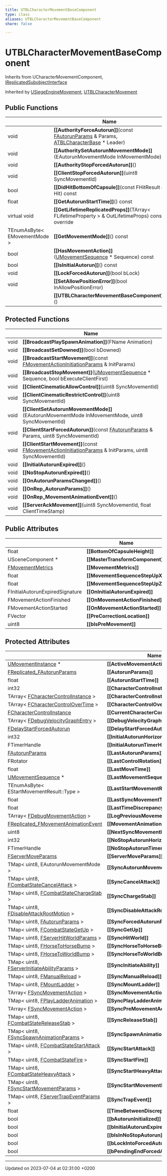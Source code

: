 ```yaml
---
title: UTBLCharacterMovementBaseComponent
type: class
aliases: UTBLCharacterMovementBaseComponent
share: false

---
```


# UTBLCharacterMovementBaseComponent





Inherits from UCharacterMovementComponent, [IReplicatedSubobjectInterface](/docs/SDK/Source/Classes/classIReplicatedSubobjectInterface.md)

Inherited by [USiegeEngineMovement](/docs/SDK/Source/Classes/classUSiegeEngineMovement.md), [UTBLCharacterMovement](/docs/SDK/Source/Classes/classUTBLCharacterMovement.md)

## Public Functions

|                | Name           |
| -------------- | -------------- |
| void | **[[AuthorityForceAutorun]]**(const [FAutorunParams](/docs/SDK/Source/Classes/structFAutorunParams.md) & Params, [ATBLCharacterBase](/docs/SDK/Source/Classes/classATBLCharacterBase.md) * Leader) |
| void | **[[AuthoritySetAutorunMovementMode]]**(EAutorunMovementMode InMovementMode) |
| void | **[[AuthorityStopForcedAutorun]]**() |
| void | **[[ClientStopForcedAutorun]]**(uint8 SyncMovementId) |
| bool | **[[DidHitBottomOfCapsule]]**(const FHitResult & Hit) const |
| float | **[[GetAutorunStartTime]]**() const |
| virtual void | **[[GetLifetimeReplicatedProps]]**(TArray< FLifetimeProperty > & OutLifetimeProps) const override |
| TEnumAsByte< EMovementMode > | **[[GetMovementMode]]**() const |
| bool | **[[HasMovementAction]]**([UMovementSequence](/docs/SDK/Source/Classes/classUMovementSequence.md) * Sequence) const |
| bool | **[[IsInitialAutorun]]**() const |
| void | **[[LockForcedAutorun]]**(bool bLock) |
| void | **[[SetAllowPositionError]]**(bool InAllowPositionError) |
| | **[[UTBLCharacterMovementBaseComponent]]**() |

## Protected Functions

|                | Name           |
| -------------- | -------------- |
| void | **[[BroadcastPlaySpawnAnimation]]**(FName Animation) |
| void | **[[BroadcastSetDowned]]**(bool bDowned) |
| void | **[[BroadcastStartMovement]]**(const [FMovementActionInitiationParams](/docs/SDK/Source/Classes/structFMovementActionInitiationParams.md) & InitParams) |
| void | **[[BroadcastStopMovement]]**([UMovementSequence](/docs/SDK/Source/Classes/classUMovementSequence.md) * Sequence, bool bExecuteClientFirst) |
| void | **[[ClientCinematicAllowControl]]**(uint8 SyncMovementId) |
| void | **[[ClientCinematicRestrictControl]]**(uint8 SyncMovementId) |
| void | **[[ClientSetAutorunMovementMode]]**(EAutorunMovementMode InMovementMode, uint8 SyncMovementId) |
| void | **[[ClientStartForcedAutorun]]**(const [FAutorunParams](/docs/SDK/Source/Classes/structFAutorunParams.md) & Params, uint8 SyncMovementId) |
| void | **[[ClientStartMovement]]**(const [FMovementActionInitiationParams](/docs/SDK/Source/Classes/structFMovementActionInitiationParams.md) & InitParams, uint8 SyncMovementId) |
| void | **[[InitialAutorunExpired]]**() |
| void | **[[NoStopAutorunExpired]]**() |
| void | **[[OnAutorunParamsChanged]]**() |
| void | **[[OnRep_AutorunParams]]**() |
| void | **[[OnRep_MovementAnimationEvent]]**() |
| void | **[[ServerAckMovement]]**(uint8 SyncMovementId, float ClientTimeStamp) |

## Public Attributes

|                | Name           |
| -------------- | -------------- |
| float | **[[BottomOfCapsuleHeight]]**  |
| USceneComponent * | **[[MasterTransformComponent]]**  |
| [FMovementMetrics](/docs/SDK/Source/Classes/structFMovementMetrics.md) | **[[MovementMetrics]]**  |
| float | **[[MovementSequenceStepUpX]]**  |
| float | **[[MovementSequenceStepUpZ]]**  |
| FInitialAutorunExpiredSignature | **[[OnInitialAutorunExpired]]**  |
| FMovementActionFinished | **[[OnMovementActionFinished]]**  |
| FMovementActionStarted | **[[OnMovementActionStarted]]**  |
| FVector | **[[PreCorrectionLocation]]**  |
| uint8 | **[[bIsPreMovement]]**  |

## Protected Attributes

|                | Name           |
| -------------- | -------------- |
| [UMovementInstance](/docs/SDK/Source/Classes/classUMovementInstance.md) * | **[[ActiveMovementAction]]**  |
| [FReplicated_FAutorunParams](/docs/SDK/Source/Classes/structFReplicated__FAutorunParams.md) | **[[AutorunParams]]**  |
| float | **[[AutorunStartTime]]**  |
| int32 | **[[CharacterControlInstanceId]]**  |
| TArray< [FCharacterControlInstance](/docs/SDK/Source/Classes/structFCharacterControlInstance.md) > | **[[CharacterControlInstances]]**  |
| TArray< [FCharacterControlOverTime](/docs/SDK/Source/Classes/structFCharacterControlOverTime.md) > | **[[CharacterControlOverTime]]**  |
| [FCharacterControlInstance](/docs/SDK/Source/Classes/structFCharacterControlInstance.md) | **[[CurrentCharacterControl]]**  |
| TArray< [FDebugVelocityGraphEntry](/docs/SDK/Source/Classes/structFDebugVelocityGraphEntry.md) > | **[[DebugVelocityGraph]]**  |
| [FDelayStartForcedAutorun](/docs/SDK/Source/Classes/structFDelayStartForcedAutorun.md) | **[[DelayStartForcedAutorun]]**  |
| int32 | **[[InitialAutorunHorizontalLock]]**  |
| FTimerHandle | **[[InitialAutorunTimerHandle]]**  |
| [FAutorunParams](/docs/SDK/Source/Classes/structFAutorunParams.md) | **[[LastAutorunParams]]**  |
| FRotator | **[[LastControlRotation]]**  |
| float | **[[LastMoveTime]]**  |
| [UMovementSequence](/docs/SDK/Source/Classes/classUMovementSequence.md) * | **[[LastMovementSequence]]**  |
| TEnumAsByte< EStartMovementResult::Type > | **[[LastStartMovementResult]]**  |
| float | **[[LastSyncMovementTime]]**  |
| float | **[[LastTimeDiscrepancyDetectedTime]]**  |
| TArray< [FDebugMovementAction](/docs/SDK/Source/Classes/structFDebugMovementAction.md) > | **[[LogPreviousMovements]]**  |
| [FReplicated_FMovementAnimationEvent](/docs/SDK/Source/Classes/structFReplicated__FMovementAnimationEvent.md) | **[[MovementAnimationEvent]]**  |
| uint8 | **[[NextSyncMovementId]]**  |
| int32 | **[[NoStopAutorunHorizontalLock]]**  |
| FTimerHandle | **[[NoStopAutorunTimerHandle]]**  |
| [FServerMoveParams](/docs/SDK/Source/Classes/structFServerMoveParams.md) | **[[ServerMoveParams]]**  |
| TMap< uint8, EAutorunMovementMode > | **[[SyncAutorunMovementMode]]**  |
| TMap< uint8, [FCombatStateCancelAttack](/docs/SDK/Source/Classes/structFCombatStateCancelAttack.md) > | **[[SyncCancelAttack]]**  |
| TMap< uint8, [FCombatStateChargeStab](/docs/SDK/Source/Classes/structFCombatStateChargeStab.md) > | **[[SyncChargeStab]]**  |
| TMap< uint8, [FDisableAttackRootMotion](/docs/SDK/Source/Classes/structFDisableAttackRootMotion.md) > | **[[SyncDisableAttackRootMotion]]**  |
| TMap< uint8, [FAutorunParams](/docs/SDK/Source/Classes/structFAutorunParams.md) > | **[[SyncForcedAutorunParams]]**  |
| TMap< uint8, [FCombatStateGetUp](/docs/SDK/Source/Classes/structFCombatStateGetUp.md) > | **[[SyncGetUp]]**  |
| TMap< uint8, [FServerHitWorldParams](/docs/SDK/Source/Classes/structFServerHitWorldParams.md) > | **[[SyncHitWorld]]**  |
| TMap< uint8, [FHorseToHorseBump](/docs/SDK/Source/Classes/structFHorseToHorseBump.md) > | **[[SyncHorseToHorseBump]]**  |
| TMap< uint8, [FHorseToWorldBump](/docs/SDK/Source/Classes/structFHorseToWorldBump.md) > | **[[SyncHorseToWorldBump]]**  |
| TMap< uint8, [FServerInitiateAbilityParams](/docs/SDK/Source/Classes/structFServerInitiateAbilityParams.md) > | **[[SyncInitiateAbility]]**  |
| TMap< uint8, [FManualReload](/docs/SDK/Source/Classes/structFManualReload.md) > | **[[SyncManualReload]]**  |
| TMap< uint8, [FMountLadder](/docs/SDK/Source/Classes/structFMountLadder.md) > | **[[SyncMountLadder]]**  |
| TArray< [FSyncMovementAction](/docs/SDK/Source/Classes/structFSyncMovementAction.md) > | **[[SyncMovementActions]]**  |
| TMap< uint8, [FPlayLadderAnimation](/docs/SDK/Source/Classes/structFPlayLadderAnimation.md) > | **[[SyncPlayLadderAnimation]]**  |
| TArray< [FSyncMovementAction](/docs/SDK/Source/Classes/structFSyncMovementAction.md) > | **[[SyncPreMovementActions]]**  |
| TMap< uint8, [FCombatStateReleaseStab](/docs/SDK/Source/Classes/structFCombatStateReleaseStab.md) > | **[[SyncReleaseStab]]**  |
| TMap< uint8, [FSyncSpawnAnimationParams](/docs/SDK/Source/Classes/structFSyncSpawnAnimationParams.md) > | **[[SyncSpawnAnimation]]**  |
| TMap< uint8, [FCombatStateStartAttack](/docs/SDK/Source/Classes/structFCombatStateStartAttack.md) > | **[[SyncStartAttack]]**  |
| TMap< uint8, [FCombatStateFire](/docs/SDK/Source/Classes/structFCombatStateFire.md) > | **[[SyncStartFire]]**  |
| TMap< uint8, [FCombatStateHeavyAttack](/docs/SDK/Source/Classes/structFCombatStateHeavyAttack.md) > | **[[SyncStartHeavyAttack]]**  |
| TMap< uint8, [FSyncStartMovementParams](/docs/SDK/Source/Classes/structFSyncStartMovementParams.md) > | **[[SyncStartMovementParams]]**  |
| TMap< uint8, [FServerTrapEventParams](/docs/SDK/Source/Classes/structFServerTrapEventParams.md) > | **[[SyncTrapEvent]]**  |
| float | **[[TimeBetweenDiscrepancyDetected]]**  |
| bool | **[[bAutorunInitialized]]**  |
| bool | **[[bInitialAutorunExpired]]**  |
| bool | **[[bIsInNoStopAutorun]]**  |
| bool | **[[bLockIntoForcedAutorun]]**  |
| bool | **[[bPendingEndForcedAutorun]]**  |

-------------------------------

Updated on 2023-07-04 at 02:31:00 +0200